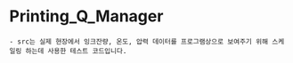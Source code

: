 # Printing_Q_Manager  
    - src는 실제 현장에서 잉크잔량, 온도, 압력 데이터를 프로그램상으로 보여주기 위해 스케일링 하는데 사용한 테스트 코드입니다.
    